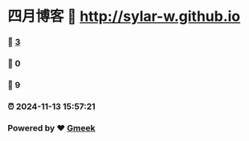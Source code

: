 # 四月博客 :link: http://sylar-w.github.io 
### :page_facing_up: [3](http://sylar-w.github.io/tag.html) 
### :speech_balloon: 0 
### :hibiscus: 9 
### :alarm_clock: 2024-11-13 15:57:21 
### Powered by :heart: [Gmeek](https://github.com/Meekdai/Gmeek)
